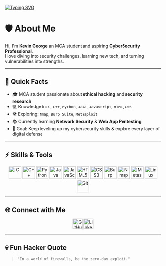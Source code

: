 [![Typing SVG](https://readme-typing-svg.herokuapp.com?color=00FF00&lines=Welcome+to+my+GitHub+lab;Cybersecurity+is+my+playground;Breaking+ethically%2C+building+securely)](https://git.io/typing-svg)

# 🛡️ About Me
Hi, I'm **Kevin George** an MCA student and aspiring **CyberSecurity Professional**.  
I love diving into security challenges, learning new tech, and turning vulnerabilities into strengths.

---

## 📌 Quick Facts
- 🎓 MCA student passionate about **ethical hacking** and **security research**
- 💻 Knowledge in: `C`, `C++`, `Python`, `Java`, `JavaScript`, `HTML`, `CSS`
- 🛠 Exploring: `Nmap`, `Burp Suite`, `Metasploit`
- 📚 Currently learning **Network Security** & **Web App Pentesting**
- 🎯 Goal: Keep leveling up my cybersecurity skills & explore every layer of digital defense

---

## ⚡ Skills & Tools
<p align="center">
  <img src="https://cdn.jsdelivr.net/gh/devicons/devicon/icons/c/c-original.svg" alt="C" width="40" height="40"/>
  <img src="https://cdn.jsdelivr.net/gh/devicons/devicon/icons/cplusplus/cplusplus-original.svg" alt="C++" width="40" height="40"/>
  <img src="https://cdn.jsdelivr.net/gh/devicons/devicon/icons/python/python-original.svg" alt="Python" width="40" height="40"/>
  <img src="https://cdn.jsdelivr.net/gh/devicons/devicon/icons/java/java-original.svg" alt="Java" width="40" height="40"/>
  <img src="https://cdn.jsdelivr.net/gh/devicons/devicon/icons/javascript/javascript-original.svg" alt="JavaScript" width="40" height="40"/>
  <img src="https://cdn.jsdelivr.net/gh/devicons/devicon/icons/html5/html5-original.svg" alt="HTML5" width="40" height="40"/>
  <img src="https://cdn.jsdelivr.net/gh/devicons/devicon/icons/css3/css3-original.svg" alt="CSS3" width="40" height="40"/>

  <img src="./assets/burp.svg" alt="Burp Suite (local)" width="40" height="40" onerror="this.src='https://upload.wikimedia.org/wikipedia/commons/f/f2/Logo_of_PortSwigger.svg'"/>
  <img src="https://raw.githubusercontent.com/ehsancodes/nmap-icons/main/nmap.png" alt="Nmap" width="40" height="40" />
  <img src="https://raw.githubusercontent.com/m4ll0k/Metasploit-Gallery/master/logo/metasploit.png" alt="Metasploit" width="40" height="40"/>

  <img src="https://cdn.jsdelivr.net/gh/devicons/devicon/icons/linux/linux-original.svg" alt="Linux" width="40" height="40"/>
  <img src="https://cdn.jsdelivr.net/gh/devicons/devicon/icons/git/git-original.svg" alt="Git" width="40" height="40"/>
</p>

---

## 🌐 Connect with Me
<p align="center">
  <a href="https://github.com/Kevingeorge619" title="GitHub">
    <img src="https://img.shields.io/badge/-GitHub-181717?logo=github&logoColor=white&style=for-the-badge" alt="GitHub" height="32"/>
  </a>
  <a href="https://www.linkedin.com/in/kevin-george-90b73b255/" title="LinkedIn">
    <img src="https://cdn.jsdelivr.net/gh/devicons/devicon/icons/linkedin/linkedin-original.svg" alt="LinkedIn" width="32" height="32"/>
  </a>
</p>

---

## 💀 Fun Hacker Quote
> `"In a world of firewalls, be the zero-day exploit."`
